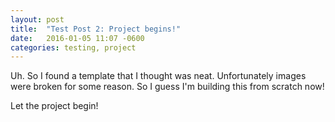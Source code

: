 ```yaml
---
layout: post
title:  "Test Post 2: Project begins!"
date:   2016-01-05 11:07 -0600
categories: testing, project
---
```


Uh. So I found a template that I thought was neat. Unfortunately images were broken for some reason. So I guess I'm building this from scratch now!

Let the project begin!
